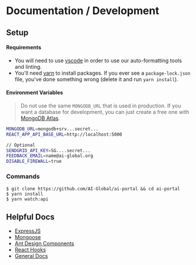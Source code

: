 # Documentation / Development

## Setup

#### Requirements

- You will need to use [vscode](https://code.visualstudio.com/) in order to use our auto-formatting tools and linting.
- You'll need [yarn](https://classic.yarnpkg.com/en/docs/install/) to install packages. If you ever see a `package-lock.json` file, you've done something wrong (delete it and run `yarn install`).

#### Environment Variables

> Do not use the same `MONGODB_URL` that is used in production. If you want a database for development, you can just create a free one with [MongoDB Atlas](https://www.mongodb.com/cloud/atlas).

```bash
MONGODB_URL=mongodb+srv...secret...
REACT_APP_API_BASE_URL=http://localhost:5000

// Optional
SENDGRID_API_KEY=SG....secret...
FEEDBACK_EMAIL=name@ai-global.org
DISABLE_FIREWALL=true
```

### Commands

```
$ git clone https://github.com/AI-Global/ai-portal && cd ai-portal
$ yarn install
$ yarn watch:api
```

## Helpful Docs

- [ExpressJS](https://expressjs.com/en/5x/api.html)
- [Mongoose](https://mongoosejs.com/docs/guide.html)
- [Ant Design Components](https://ant.design/components/overview/)
- [React Hooks](https://reactjs.org/docs/hooks-intro.html)
- [General Docs](https://github.com/AI-Global/ai-portal/blob/master/docs/general.md)
